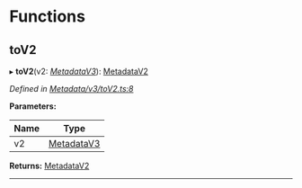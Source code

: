 

# Functions

<a id="tov2"></a>

##  toV2

▸ **toV2**(v2: *[MetadataV3](../classes/_metadata_v3_metadata_.metadatav3.md)*): [MetadataV2](../classes/_metadata_v2_metadata_.metadatav2.md)

*Defined in [Metadata/v3/toV2.ts:8](https://github.com/polkadot-js/api/blob/b8863a0/packages/types/src/Metadata/v3/toV2.ts#L8)*

**Parameters:**

| Name | Type |
| ------ | ------ |
| v2 | [MetadataV3](../classes/_metadata_v3_metadata_.metadatav3.md) |

**Returns:** [MetadataV2](../classes/_metadata_v2_metadata_.metadatav2.md)

___

